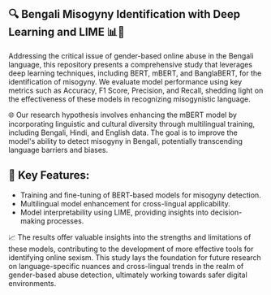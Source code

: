 ## **🔍 Bengali Misogyny Identification with Deep Learning and LIME 📊🔬**

Addressing the critical issue of gender-based online abuse in the Bengali language, this repository presents a comprehensive study that leverages deep learning techniques, including BERT, mBERT, and BanglaBERT, for the identification of misogyny. We evaluate model performance using key metrics such as Accuracy, F1 Score, Precision, and Recall, shedding light on the effectiveness of these models in recognizing misogynistic language.

🌐 Our research hypothesis involves enhancing the mBERT model by incorporating linguistic and cultural diversity through multilingual training, including Bengali, Hindi, and English data. The goal is to improve the model's ability to detect misogyny in Bengali, potentially transcending language barriers and biases.

## **🧐 Key Features:**

- Training and fine-tuning of BERT-based models for misogyny detection.
- Multilingual model enhancement for cross-lingual applicability.
- Model interpretability using LIME, providing insights into decision-making processes.

📈 The results offer valuable insights into the strengths and limitations of these models, contributing to the development of more effective tools for identifying online sexism. This study lays the foundation for future research on language-specific nuances and cross-lingual trends in the realm of gender-based abuse detection, ultimately working towards safer digital environments.
